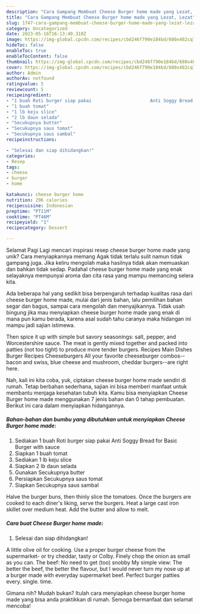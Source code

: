 ```yaml
---
description: "Cara Gampang Membuat Cheese Burger home made yang Lezat, Lezat"
title: "Cara Gampang Membuat Cheese Burger home made yang Lezat, Lezat"
slug: 1747-cara-gampang-membuat-cheese-burger-home-made-yang-lezat-lezat
category: Uncategorized
date: 2023-05-16T16:13:40.310Z
image: https://img-global.cpcdn.com/recipes/cbd246f790e184bd/680x482cq70/cheese-burger-home-made-foto-resep-utama.jpg
hideToc: false
enableToc: true
enableTocContent: false
thumbnail: https://img-global.cpcdn.com/recipes/cbd246f790e184bd/680x482cq70/cheese-burger-home-made-foto-resep-utama.jpg
cover: https://img-global.cpcdn.com/recipes/cbd246f790e184bd/680x482cq70/cheese-burger-home-made-foto-resep-utama.jpg
author: Admin
authorAv: notfound
ratingvalue: 5
reviewcount: 5
recipeingredient:
- "1 buah Roti burger siap pakai                      Anti Soggy Bread for Basic Burger with sauce"
- "1 buah tomat"
- "1 lb keju slice"
- "2 lb daun selada"
- "Secukupnya butter"
- "Secukupnya saus tomat"
- "Secukupnya saus sambal"
recipeinstructions:

- "Selesai dan siap dihidangkan!"
categories:
- Resep
tags:
- cheese
- burger
- home

katakunci: cheese burger home 
nutrition: 296 calories
recipecuisine: Indonesian
preptime: "PT11M"
cooktime: "PT46M"
recipeyield: "1"
recipecategory: Dessert

---
```



Selamat Pagi Lagi mencari inspirasi resep cheese burger home made yang unik? Cara menyiapkannya memang Agak tidak terlalu sulit namun tidak gampang juga. Jika keliru mengolah maka hasilnya tidak akan memuaskan dan bahkan tidak sedap. Padahal cheese burger home made yang enak selayaknya mempunyai aroma dan cita rasa yang mampu memancing selera kita.


Ada beberapa hal yang sedikit bisa berpengaruh terhadap kualitas rasa dari cheese burger home made, mulai dari jenis bahan, lalu pemilihan bahan segar dan bagus, sampai cara mengolah dan menyajikannya. Tidak usah bingung jika mau menyiapkan cheese burger home made yang enak di mana pun kamu berada, karena asal sudah tahu caranya maka hidangan ini mampu jadi sajian istimewa.

Then spice it up with simple but savory seasonings: salt, pepper, and Worcestershire sauce. The meat is gently mixed together and packed into patties (not too tight) to produce more tender burgers. Recipes Main Dishes Burger Recipes Cheeseburgers All your favorite cheeseburger combos--bacon and swiss, blue cheese and mushroom, cheddar burgers--are right here.


Nah, kali ini kita coba, yuk, ciptakan cheese burger home made sendiri di rumah. Tetap berbahan sederhana, sajian ini bisa memberi manfaat untuk membantu menjaga kesehatan tubuh kita. Kamu bisa menyiapkan Cheese Burger home made menggunakan 7 jenis bahan dan 0 tahap pembuatan. Berikut ini cara dalam menyiapkan hidangannya.

<!--inarticleads1-->

##### Bahan-bahan dan bumbu yang dibutuhkan untuk menyiapkan Cheese Burger home made:

1. Sediakan 1 buah Roti burger siap pakai                      Anti Soggy Bread for Basic Burger with sauce
1. Siapkan 1 buah tomat
1. Sediakan 1 lb keju slice
1. Siapkan 2 lb daun selada
1. Gunakan Secukupnya butter
1. Persiapkan Secukupnya saus tomat
1. Siapkan Secukupnya saus sambal


Halve the burger buns, then thinly slice the tomatoes. Once the burgers are cooked to each diner&#39;s liking, serve the burgers. Heat a large cast iron skillet over medium heat. Add the butter and allow to melt. 

<!--inarticleads2-->

##### Cara buat Cheese Burger home made:


1. Selesai dan siap dihidangkan!

A little olive oil for cooking. Use a proper burger cheese from the supermarket- or try cheddar, tasty or Colby. Finely chop the onion as small as you can. The beef: No need to get (too) snobby My simple view: The better the beef, the better the flavour, but I would never turn my nose up at a burger made with everyday supermarket beef. Perfect burger patties every. single. time. 

Gimana nih? Mudah bukan? Itulah cara menyiapkan cheese burger home made yang bisa anda praktikkan di rumah. Semoga bermanfaat dan selamat mencoba!
